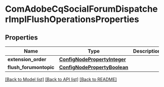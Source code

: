 # ComAdobeCqSocialForumDispatcherImplFlushOperationsProperties

## Properties
Name | Type | Description | Notes
------------ | ------------- | ------------- | -------------
**extension_order** | [**ConfigNodePropertyInteger**](ConfigNodePropertyInteger.md) |  | [optional] 
**flush_forumontopic** | [**ConfigNodePropertyBoolean**](ConfigNodePropertyBoolean.md) |  | [optional] 

[[Back to Model list]](../README.md#documentation-for-models) [[Back to API list]](../README.md#documentation-for-api-endpoints) [[Back to README]](../README.md)


